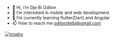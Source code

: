 - 👋 Hi, I’m Dje Bi Odilon
- 👀 I’m interested in mobile and web development
- 🌱 I’m currently learning flutter(Dart) and Angular
- 📫 How to reach me odilondjebi@gmail.com

<!---
British29/British29 is a ✨ special ✨ repository because its `README.md` (this file) appears on your GitHub profile.
You can click the Preview link to take a look at your changes.
--->











[![trophy](https://github-profile-trophy.vercel.app/?username=British29)](https://github.com/ryo-ma/github-profile-trophy)
